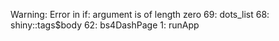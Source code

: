 Warning: Error in if: argument is of length zero
  69: dots_list
  68: shiny::tags$body
  62: bs4DashPage
   1: runApp
